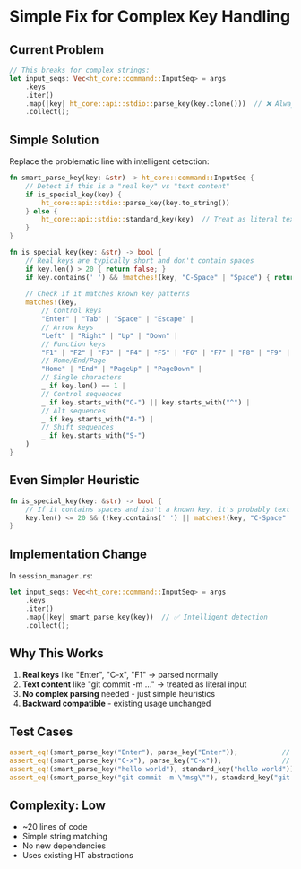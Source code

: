 # Simple Fix for Complex Key Handling

## Current Problem
```rust
// This breaks for complex strings:
let input_seqs: Vec<ht_core::command::InputSeq> = args
    .keys
    .iter()
    .map(|key| ht_core::api::stdio::parse_key(key.clone()))  // ❌ Always parses as special key
    .collect();
```

## Simple Solution

Replace the problematic line with intelligent detection:

```rust
fn smart_parse_key(key: &str) -> ht_core::command::InputSeq {
    // Detect if this is a "real key" vs "text content"
    if is_special_key(key) {
        ht_core::api::stdio::parse_key(key.to_string())
    } else {
        ht_core::api::stdio::standard_key(key)  // Treat as literal text
    }
}

fn is_special_key(key: &str) -> bool {
    // Real keys are typically short and don't contain spaces
    if key.len() > 20 { return false; }
    if key.contains(' ') && !matches!(key, "C-Space" | "Space") { return false; }
    
    // Check if it matches known key patterns
    matches!(key,
        // Control keys
        "Enter" | "Tab" | "Space" | "Escape" |
        // Arrow keys  
        "Left" | "Right" | "Up" | "Down" |
        // Function keys
        "F1" | "F2" | "F3" | "F4" | "F5" | "F6" | "F7" | "F8" | "F9" | "F10" | "F11" | "F12" |
        // Home/End/Page
        "Home" | "End" | "PageUp" | "PageDown" |
        // Single characters
        _ if key.len() == 1 |
        // Control sequences
        _ if key.starts_with("C-") || key.starts_with("^") |
        // Alt sequences  
        _ if key.starts_with("A-") |
        // Shift sequences
        _ if key.starts_with("S-")
    )
}
```

## Even Simpler Heuristic

```rust
fn is_special_key(key: &str) -> bool {
    // If it contains spaces and isn't a known key, it's probably text
    key.len() <= 20 && (!key.contains(' ') || matches!(key, "C-Space" | "Space"))
}
```

## Implementation Change

In `session_manager.rs`:

```rust
let input_seqs: Vec<ht_core::command::InputSeq> = args
    .keys
    .iter()
    .map(|key| smart_parse_key(key))  // ✅ Intelligent detection
    .collect();
```

## Why This Works

1. **Real keys** like "Enter", "C-x", "F1" → parsed normally
2. **Text content** like "git commit -m ..." → treated as literal input  
3. **No complex parsing** needed - just simple heuristics
4. **Backward compatible** - existing usage unchanged

## Test Cases

```rust
assert_eq!(smart_parse_key("Enter"), parse_key("Enter"));           // Special key
assert_eq!(smart_parse_key("C-x"), parse_key("C-x"));               // Control key  
assert_eq!(smart_parse_key("hello world"), standard_key("hello world")); // Text
assert_eq!(smart_parse_key("git commit -m \"msg\""), standard_key("git commit -m \"msg\"")); // Command
```

## Complexity: **Low**
- ~20 lines of code
- Simple string matching
- No new dependencies
- Uses existing HT abstractions